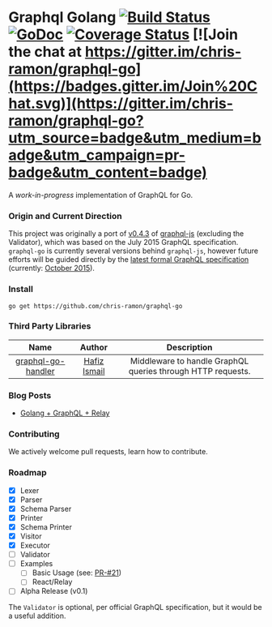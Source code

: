 Graphql Golang [![Build Status](https://travis-ci.org/chris-ramon/graphql-go.svg)](https://travis-ci.org/chris-ramon/graphql-go) [![GoDoc](https://godoc.org/graphql.co/graphql?status.svg)](https://godoc.org/github.com/chris-ramon/graphql-go) [![Coverage Status](https://coveralls.io/repos/chris-ramon/graphql-go/badge.svg?branch=master&service=github)](https://coveralls.io/github/chris-ramon/graphql-go?branch=master) [![Join the chat at https://gitter.im/chris-ramon/graphql-go](https://badges.gitter.im/Join%20Chat.svg)](https://gitter.im/chris-ramon/graphql-go?utm_source=badge&utm_medium=badge&utm_campaign=pr-badge&utm_content=badge)
=====

A *work-in-progress* implementation of GraphQL for Go.

### Origin and Current Direction

This project was originally a port of [v0.4.3](https://github.com/graphql/graphql-js/releases/tag/v0.4.3) of [graphql-js](https://github.com/graphql/graphql-js) (excluding the Validator), which was based on the July 2015 GraphQL specification. `graphql-go` is currently several versions behind `graphql-js`, however future efforts will be guided directly by the [latest formal GraphQL specification](https://github.com/facebook/graphql/releases) (currently: [October 2015](https://github.com/facebook/graphql/releases/tag/October2015)).

### Install
`go get https://github.com/chris-ramon/graphql-go`

### Third Party Libraries
| Name          | Author        | Description  |
|:-------------:|:-------------:|:------------:|
| [graphql-go-handler](https://github.com/sogko/graphql-go-handler) | [Hafiz Ismail](https://github.com/sogko) | Middleware to handle GraphQL queries through HTTP requests. |

### Blog Posts
* [Golang + GraphQL + Relay](http://wehavefaces.net/)

### Contributing

We actively welcome pull requests, learn how to contribute.

### Roadmap
- [x] Lexer
- [x] Parser
- [x] Schema Parser
- [x] Printer
- [x] Schema Printer
- [x] Visitor
- [x] Executor
- [ ] Validator
- [ ] Examples
  - [ ] Basic Usage (see: [PR-#21](https://github.com/chris-ramon/graphql-go/pull/21)) 
  - [ ] React/Relay
- [ ] Alpha Release (v0.1)

The `Validator` is optional, per official GraphQL specification, but it would be a useful addition.
